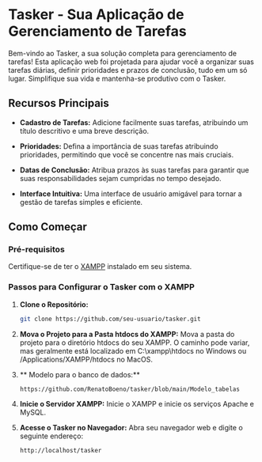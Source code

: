 # Tasker - Sua Aplicação de Gerenciamento de Tarefas

Bem-vindo ao Tasker, a sua solução completa para gerenciamento de tarefas! Esta aplicação web foi projetada para ajudar você a organizar suas tarefas diárias, definir prioridades e prazos de conclusão, tudo em um só lugar. Simplifique sua vida e mantenha-se produtivo com o Tasker.

## Recursos Principais

- **Cadastro de Tarefas:** Adicione facilmente suas tarefas, atribuindo um título descritivo e uma breve descrição.
  
- **Prioridades:** Defina a importância de suas tarefas atribuindo prioridades, permitindo que você se concentre nas mais cruciais.

- **Datas de Conclusão:** Atribua prazos às suas tarefas para garantir que suas responsabilidades sejam cumpridas no tempo desejado.

- **Interface Intuitiva:** Uma interface de usuário amigável para tornar a gestão de tarefas simples e eficiente.

## Como Começar

### Pré-requisitos

Certifique-se de ter o [XAMPP](https://www.apachefriends.org/index.html) instalado em seu sistema.

### Passos para Configurar o Tasker com o XAMPP

1. **Clone o Repositório:**

   ```bash
   git clone https://github.com/seu-usuario/tasker.git

2. **Mova o Projeto para a Pasta htdocs do XAMPP:**
Mova a pasta do projeto para o diretório htdocs do seu XAMPP. O caminho pode variar, mas geralmente está localizado em C:\xampp\htdocs no Windows ou /Applications/XAMPP/htdocs no MacOS.

3. ** Modelo para o banco de dados:**
   ```bash
   https://github.com/RenatoBoeno/tasker/blob/main/Modelo_tabelas

4. **Inicie o Servidor XAMPP:**
Inicie o XAMPP e inicie os serviços Apache e MySQL.

5. **Acesse o Tasker no Navegador:**
Abra seu navegador web e digite o seguinte endereço:
   ```bash
   http://localhost/tasker
